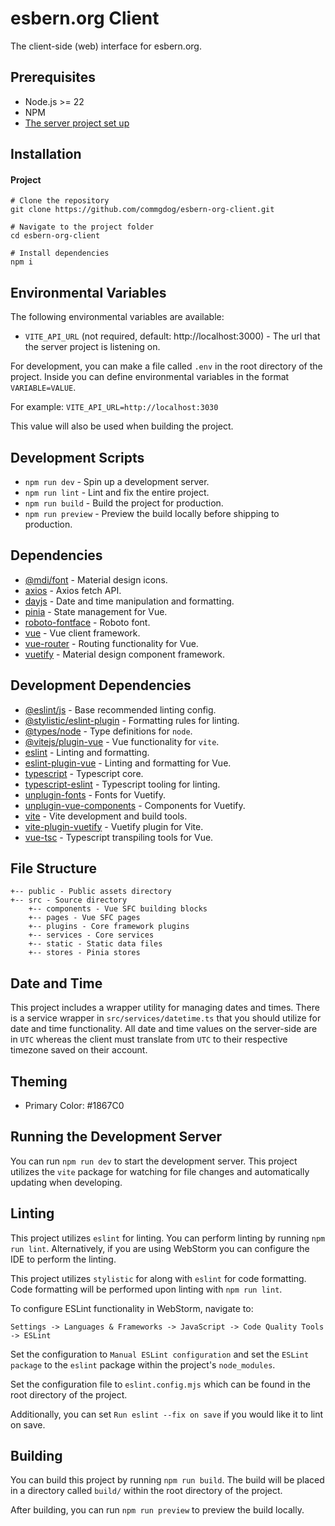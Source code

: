 # esbern.org Client
The client-side (web) interface for esbern.org.

## Prerequisites
* Node.js >= 22
* NPM
* [The server project set up](https://github.com/commgdog/esbern-org-server)

## Installation

#### Project
```
# Clone the repository
git clone https://github.com/commgdog/esbern-org-client.git

# Navigate to the project folder
cd esbern-org-client

# Install dependencies
npm i
```

## Environmental Variables
The following environmental variables are available:
* `VITE_API_URL` (not required, default: http://localhost:3000) - The url that the server project is listening on.

For development, you can make a file called `.env` in the root directory of the project.
Inside you can define environmental variables in the format `VARIABLE=VALUE`.

For example: `VITE_API_URL=http://localhost:3030`

This value will also be used when building the project.

## Development Scripts

* `npm run dev` - Spin up a development server.
* `npm run lint` - Lint and fix the entire project.
* `npm run build` - Build the project for production.
* `npm run preview` - Preview the build locally before shipping to production.

## Dependencies
* [@mdi/font](https://www.npmjs.com/package/@mdi/font) - Material design icons.
* [axios](https://www.npmjs.com/package/axios) - Axios fetch API.
* [dayjs](https://www.npmjs.com/package/dayjs) - Date and time manipulation and formatting.
* [pinia](https://www.npmjs.com/package/pinia) - State management for Vue.
* [roboto-fontface](https://www.npmjs.com/package/roboto-fontface) - Roboto font.
* [vue](https://www.npmjs.com/package/vue) - Vue client framework.
* [vue-router](https://www.npmjs.com/package/vue-router) - Routing functionality for Vue.
* [vuetify](https://www.npmjs.com/package/vuetify) - Material design component framework.

## Development Dependencies
* [@eslint/js](https://www.npmjs.com/package/@eslint/js) - Base recommended linting config.
* [@stylistic/eslint-plugin](https://www.npmjs.com/package/@stylistic/eslint-plugin) - Formatting rules for linting.
* [@types/node](https://www.npmjs.com/package/@types/node) - Type definitions for `node`.
* [@vitejs/plugin-vue](https://www.npmjs.com/package/@vitejs/plugin-vue) - Vue functionality for  `vite`.
* [eslint](https://www.npmjs.com/package/eslint) - Linting and formatting.
* [eslint-plugin-vue](https://www.npmjs.com/package/eslint-plugin-vue) - Linting and formatting for Vue.
* [typescript](https://www.npmjs.com/package/typescript) - Typescript core.
* [typescript-eslint](https://www.npmjs.com/package/typescript-eslint) - Typescript tooling for linting.
* [unplugin-fonts](https://www.npmjs.com/package/unplugin-fonts) - Fonts for Vuetify.
* [unplugin-vue-components](https://www.npmjs.com/package/unplugin-vue-components) - Components for Vuetify.
* [vite](https://www.npmjs.com/package/vite) - Vite development and build tools.
* [vite-plugin-vuetify](https://www.npmjs.com/package/vite-plugin-vuetify) - Vuetify plugin for Vite.
* [vue-tsc](https://www.npmjs.com/package/vue-tsc) - Typescript transpiling tools for Vue.

## File Structure
```
+-- public - Public assets directory
+-- src - Source directory
    +-- components - Vue SFC building blocks
    +-- pages - Vue SFC pages
    +-- plugins - Core framework plugins
    +-- services - Core services
    +-- static - Static data files
    +-- stores - Pinia stores
```

## Date and Time
This project includes a wrapper utility for managing dates and times. There is a service wrapper in
`src/services/datetime.ts` that you should utilize for date and time functionality. All date and time
values on the server-side are in `UTC` whereas the client must translate from `UTC` to their respective
timezone saved on their account.

## Theming
* Primary Color: #1867C0

## Running the Development Server
You can run `npm run dev` to start the development server. This project utilizes the `vite`
package for watching for file changes and automatically updating when developing.

## Linting
This project utilizes `eslint` for linting. You can perform linting by running `npm run lint`.
Alternatively, if you are using WebStorm you can configure the IDE to perform the linting.

This project utilizes `stylistic` for along with `eslint` for code formatting. Code formatting
will be performed upon linting with `npm run lint`.

To configure ESLint functionality in WebStorm, navigate to:

`Settings -> Languages & Frameworks -> JavaScript -> Code Quality Tools -> ESLint`

Set the configuration to `Manual ESLint configuration` and set the `ESLint package` to the
`eslint` package within the project's `node_modules`.

Set the configuration file to `eslint.config.mjs` which can be found in the root directory
of the project.

Additionally, you can set `Run eslint --fix on save` if you would like it to lint on save.

## Building
You can build this project by running `npm run build`. The build will be placed in a directory
called `build/` within the root directory of the project.

After building, you can run `npm run preview` to preview the build locally.
